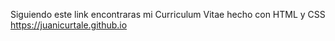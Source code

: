 Siguiendo este link encontraras mi Curriculum Vitae hecho con HTML y CSS
https://juanicurtale.github.io
